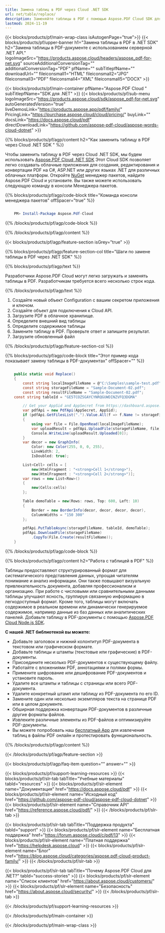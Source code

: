 ```yaml
---
title: Замена таблиц в PDF через Cloud .NET SDK
url: net/table/replace/
description: Заменяйте таблицы в PDF с помощью Aspose.PDF Cloud SDK для .NET. Динамически создавайте структурированные макеты в документах.
lastmod: 2024-11-19
---
```


{{< blocks/products/pf/main-wrap-class isAutogenPage="true">}}
{{< blocks/products/pf/upper-banner h1="Замена таблицы в PDF в .NET SDK" h2="Замена таблицы в PDF-документе с использованием серверной .NET API." logoImageSrc="https://products.aspose.cloud/headers/aspose_pdf-for-net.svg" sourceAdditionalConversionTag="" additionalConversionTag="PDF" pfName="" subTitlepfName="" downloadUrl="" fileiconsmall1="HTML" fileiconsmall2="JPG" fileiconsmall3="PDF" fileiconsmall4="XML" fileiconsmall5="DOCX" >}}

{{< blocks/products/pf/main-container pfName="Aspose.PDF Cloud " subTitlepfName="SDK для .NET" >}}
{{< blocks/products/pf/sub-menu logoImageSrc="https://products.aspose.cloud/sdk/aspose_pdf-for-net.svg"
autoGeneratedVersion="true"
liveDemosLink="https://products.aspose.app/pdf/family/" PricingLink="https://purchase.aspose.cloud/cloud/pricing/" buyLink="" docsLink="https://docs.aspose.cloud/pdf"  directDownloadLink="https://github.com/aspose-pdf-cloud/aspose-words-cloud-dotnet" >}}

{{% blocks/products/pf/agp/content h2="Как заменить таблицу в PDF через Cloud .NET SDK " %}}

Чтобы заменить таблицу в PDF через Cloud .NET SDK, мы будем использовать
[Aspose.PDF Cloud .NET SDK](https://products.aspose.cloud/pdf/net/)
Этот Cloud SDK позволяет легко создавать облачные приложения для создания, редактирования и конвертации PDF на C#, ASP.NET или других языках .NET для различных облачных платформ. Откройте
[NuGet](https://www.nuget.org/packages/Aspose.Pdf-Cloud)
менеджер пакетов, найдите
Aspose.PDF Cloud
и установите. Вы также можете использовать следующую команду в консоли Менеджера пакетов.

{{% blocks/products/pf/agp/code-block title="Команда консоли менеджера пакетов" offSpacer="true" %}}

```powershell

    PM> Install-Package Aspose.Pdf-Cloud

```

{{% /blocks/products/pf/agp/code-block %}}

{{% /blocks/products/pf/agp/content %}}

{{< blocks/products/pf/agp/feature-section isGrey="true" >}}

{{% blocks/products/pf/agp/feature-section-col title="Шаги по замене таблицы в PDF через .NET SDK" %}}

{{% blocks/products/pf/agp/text %}}

Разработчики Aspose.PDF Cloud могут легко загружать и заменять таблицы в PDF. Разработчикам требуется всего несколько строк кода.

{{% /blocks/products/pf/agp/text %}}

1. Создайте новый объект Configuration с вашим секретом приложения и ключом.
1. Создайте объект для подключения к Cloud API.
1. Загрузите PDF в облачное хранилище.
1. Определите внешний вид таблицы
1. Определите содержимое таблицы
1. Замените таблицу в PDF. Проверьте ответ и запишите результат.
1. Загрузите обновленный файл

{{% /blocks/products/pf/agp/feature-section-col %}}

{{% blocks/products/pf/agp/code-block title="Этот пример кода показывает замену таблицы в PDF-документах" offSpacer="" %}}

```cs

    public static void Replace()
    {
        const string localImageFileName = @"C:\Samples\sample-test.pdf";
        const string storageFileName = "Sample-Document-02.pdf";
        const string resultFileName = "Sample-Document-02.pdf";
	const string tableId = "GE5TCOZSGAYCYNRQGUWDINZVFQ3DGMA"

        // Get your AppSid and AppSecret from https://dashboard.aspose.cloud (free registration required).
        var pdfApi = new PdfApi(AppSecret, AppSid);
        if (pdfApi.GetFilesList(".").Value.All(f => f.Name != storageFileName))
        {
            using var file = File.OpenRead(localImageFileName);
            var uploadResult = pdfApi.UploadFile(storageFileName, file);
            Console.WriteLine(uploadResult.Uploaded[0]);
        }
        var decor = new GraphInfo(
            Color: new Color(255, 0, 0, 255),
            LineWidth: 2,
            IsDoubled: true);

        List<Cell> cells = [
            new(HtmlFragment : "<strong>Cell 1</strong>"),
            new(HtmlFragment : "<strong>Cell 2</strong>")];
        var rows = new List<Row>()
        {
            new(Cells:cells)
        };

        Table demoTable = new(Rows: rows, Top: 600, Left: 10)
        {
            Border = new BorderInfo(decor, decor, decor, decor),
            ColumnWidths = "150 300"
        };

        pdfApi.PutTableAsync(storageFileName, tableId, demoTable);
        pdfApi.DownloadFile(storageFileName)
            .CopyTo(File.Create(resultFileName));
    }
```

{{% /blocks/products/pf/agp/code-block %}}

{{% blocks/products/pf/agp/content h2="Работа с таблицей в PDF" %}}

Таблицы предоставляют структурированный формат для систематического представления данных, упрощая читателям понимание и анализ информации. Они также повышают визуальную привлекательность документа, добавляя профессионализм и организацию. При работе с числовыми или сравнительными данными таблицы улучшают ясность, группируя связанную информацию в легкодоступный формат. Кроме того, таблицы могут включать содержимое в реальном времени или динамически генерируемое содержимое, например данные из баз данных или аналитических панелей.
Добавьте таблицу в PDF-документы с помощью [Aspose.PDF Cloud Node.js SDK](https://products.aspose.cloud/pdf/net/).

**С нашей .NET библиотекой вы можете:**

+ Добавьте заголовок и нижний колонтитул PDF-документа в текстовом или графическом формате.
+ Добавьте таблицы и штампы (текстовые или графические) в PDF-документы.
+ Присоедините несколько PDF-документов к существующему файлу.
+ Работайте с вложениями PDF, аннотациями и полями формы.
+ Примените шифрование или дешифрование PDF-документов и установите пароль.
+ Удалите все штампы и таблицы с страницы или всего PDF-документа.
+ Удалите конкретный штамп или таблицу из PDF-документа по его ID.
+ Замените один или несколько экземпляров текста на странице PDF или в целом документе.
+ Обширная поддержка конвертации PDF-документов в различные другие форматы файлов.
+ Извлеките различные элементы из PDF-файлов и оптимизируйте PDF-документы.
+ Вы можете попробовать наш [бесплатный App](https://products.aspose.app/pdf/table-extraction) для извлечения таблиц в файлы PDF онлайн и протестировать функциональность.

{{% /blocks/products/pf/agp/content %}}

{{< /blocks/products/pf/agp/feature-section >}}

{{< blocks/products/pf/agp/faq-item question="" answer="" >}}

{{< blocks/products/pf/support-learning-resources >}}
{{< blocks/products/pf/slr-tab tabTitle="Учебные материалы" tabId="resources" >}}
{{< blocks/products/pf/slr-element name="Документация" href="https://docs.aspose.cloud/pdf" >}}
{{< blocks/products/pf/slr-element name="Исходный код" href="https://github.com/aspose-pdf-cloud/aspose-pdf-cloud-dotnet" >}}
{{< blocks/products/pf/slr-element name="Справочник API" href="https://reference.aspose.cloud/pdf/" >}}
{{< /blocks/products/pf/slr-tab >}}

{{< blocks/products/pf/slr-tab tabTitle="Поддержка продукта" tabId="support" >}}
{{< blocks/products/pf/slr-element name="Бесплатная поддержка" href="https://forum.aspose.cloud/c/pdf/13" >}}
{{< blocks/products/pf/slr-element name="Платная поддержка" href="https://helpdesk.aspose.cloud" >}}
{{< blocks/products/pf/slr-element name="Блог" href="https://blog.aspose.cloud/categories/aspose.pdf-cloud-product-family/" >}}
{{< /blocks/products/pf/slr-tab >}}

{{< blocks/products/pf/slr-tab tabTitle="Почему Aspose.PDF Cloud для .NET?" tabId="success-stories" >}}
{{< blocks/products/pf/slr-element name="Список клиентов" href="https://about.aspose.cloud/customers/" >}}
{{< blocks/products/pf/slr-element name="Безопасность" href="https://about.aspose.cloud/security/" >}}
{{< /blocks/products/pf/slr-tab >}}

{{< /blocks/products/pf/support-learning-resources >}}

{{< /blocks/products/pf/main-container >}}

{{< /blocks/products/pf/main-wrap-class >}}


